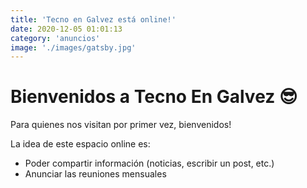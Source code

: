 ```yaml
---
title: 'Tecno en Galvez está online!'
date: 2020-12-05 01:01:13
category: 'anuncios'
image: './images/gatsby.jpg'
---
```


# Bienvenidos a Tecno En Galvez 😎

Para quienes nos visitan por primer vez, bienvenidos! 

La idea de este espacio online es:

- Poder compartir información (noticias, escribir un post, etc.) 
- Anunciar las reuniones mensuales